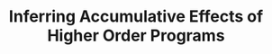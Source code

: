 ---
title: "Inferring Accumulative Effects of Higher Order Programs"
category: conferences
paperurl: 'https://arxiv.org/abs/2408.02791'
slidesurl: 
codeurl: 'https://github.com/nyu-acsys/drift'
venue: 
authors: ['Mihai Nicola', 'Chaitanya Agarwal', 'Eric Koskinen', 'Thomas Wies']
extendedurl: 
notes: To appear in OOPSLA 2025
---